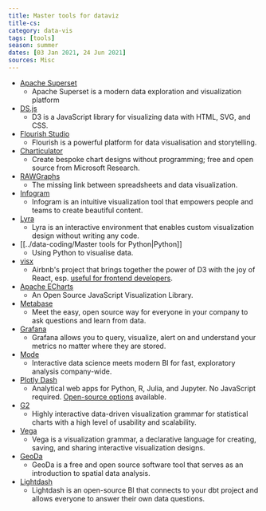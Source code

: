 ```yaml
---
title: Master tools for dataviz
title-cs: 
category: data-vis
tags: [tools]
season: summer
dates: [03 Jan 2021, 24 Jun 2021]
sources: Misc
---
```


* [Apache Superset](https://superset.apache.org/)
	* Apache Superset is a modern data exploration and visualization platform
* [DS.js](https://d3js.org/)
	* D3 is a JavaScript library for visualizing data with HTML, SVG, and CSS.
* [Flourish Studio](https://flourish.studio/)
	* Flourish is a powerful platform for data visualisation and storytelling.
* [Charticulator](https://charticulator.com/)
	* Create bespoke chart designs without programming; free and open source from Microsoft Research.
* [RAWGraphs](https://rawgraphs.io/)
	* The missing link between spreadsheets and data visualization.
* [Infogram](https://infogram.com/)
	* Infogram is an intuitive visualization tool that empowers people and teams to create beautiful content.
* [Lyra](https://idl.cs.washington.edu/projects/lyra/)
	* Lyra is an interactive environment that enables custom visualization design without writing any code.
* [[../data-coding/Master tools for Python\|Python]]
	* Using Python to visualise data.
* [visx](https://airbnb.io/visx/)
	* Airbnb's project that brings together the power of D3 with the joy of React, esp. [useful for frontend developers](https://medium.com/airbnb-engineering/introducing-visx-from-airbnb-fd6155ac4658).
* [Apache ECharts](https://echarts.apache.org/en/index.html)
	* An Open Source JavaScript Visualization Library.
* [Metabase](https://www.metabase.com/)
	* Meet the easy, open source way for everyone in your company to ask questions and learn from data.
* [Grafana](https://grafana.com/)
	* Grafana allows you to query, visualize, alert on and understand your metrics no matter where they are stored.
* [Mode](https://mode.com/)
	* Interactive data science meets modern BI for fast, exploratory analysis company-wide.
* [Plotly Dash](https://plotly.com/dash/)
	* Analytical web apps for Python, R, Julia, and Jupyter. No JavaScript required. [Open-source options](https://plotly.com/graphing-libraries/) available.
* [G2](https://g2.antv.vision/en)
	* Highly interactive data-driven visualization grammar for statistical charts with a high level of usability and scalability.
* [Vega](https://vega.github.io/vega/)
	* Vega is a visualization grammar, a declarative language for creating, saving, and sharing interactive visualization designs.
* [GeoDa](https://geodacenter.github.io/)
	* GeoDa is a free and open source software tool that serves as an introduction to spatial data analysis.
* [Lightdash](https://lightdash.com/)
	* Lightdash is an open-source BI that connects to your dbt project and allows everyone to answer their own data questions.